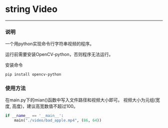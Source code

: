 # string Video

---

### 说明
一个用python实现命令行字符串视频的程序。

运行前需要安装OpenCV-python，否则程序无法运行。

安装命令
```bash
pip install opencv-python
```



### 使用方法

在main.py下的mian()函数中写入文件路径和视频大小即可。
视频大小为元组(宽度, 高度)，建议高宽数值不超过100。

```python
if __name__ == '__main__':
    main("./video/bad_apple.mp4", (86, 64))
```